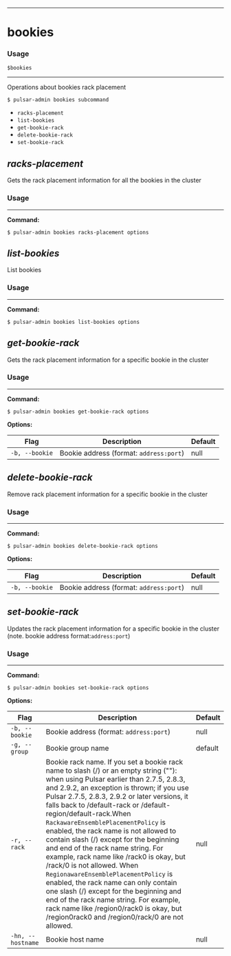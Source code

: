 ------------

# bookies

### Usage

`$bookies`

------------

Operations about bookies rack placement


```bdocs-tab:example_shell
$ pulsar-admin bookies subcommand
```

* `racks-placement`
* `list-bookies`
* `get-bookie-rack`
* `delete-bookie-rack`
* `set-bookie-rack`


## <em>racks-placement</em>

Gets the rack placement information for all the bookies in the cluster

### Usage

------------

**Command:**

```bdocs-tab:example_shell
$ pulsar-admin bookies racks-placement options
```



## <em>list-bookies</em>

List bookies

### Usage

------------

**Command:**

```bdocs-tab:example_shell
$ pulsar-admin bookies list-bookies options
```



## <em>get-bookie-rack</em>

Gets the rack placement information for a specific bookie in the cluster

### Usage

------------

**Command:**

```bdocs-tab:example_shell
$ pulsar-admin bookies get-bookie-rack options
```

**Options:**

|Flag|Description|Default|
|---|---|---|
| `-b, --bookie` | Bookie address (format: `address:port`)|null||


## <em>delete-bookie-rack</em>

Remove rack placement information for a specific bookie in the cluster

### Usage

------------

**Command:**

```bdocs-tab:example_shell
$ pulsar-admin bookies delete-bookie-rack options
```

**Options:**

|Flag|Description|Default|
|---|---|---|
| `-b, --bookie` | Bookie address (format: `address:port`)|null||


## <em>set-bookie-rack</em>

Updates the rack placement information for a specific bookie in the cluster (note. bookie address format:`address:port`)

### Usage

------------

**Command:**

```bdocs-tab:example_shell
$ pulsar-admin bookies set-bookie-rack options
```

**Options:**

|Flag|Description|Default|
|---|---|---|
| `-b, --bookie` | Bookie address (format: `address:port`)|null||
| `-g, --group` | Bookie group name|default||
| `-r, --rack` | Bookie rack name. If you set a bookie rack name to slash (/) or an empty string (""): when using Pulsar earlier than 2.7.5, 2.8.3, and 2.9.2, an exception is thrown; if you use Pulsar 2.7.5, 2.8.3, 2.9.2 or later versions, it falls back to /default-rack or /default-region/default-rack.When `RackawareEnsemblePlacementPolicy` is enabled, the rack name is not allowed to contain slash (/) except for the beginning and end of the rack name string. For example, rack name like /rack0 is okay, but /rack/0 is not allowed. When `RegionawareEnsemblePlacementPolicy` is enabled, the rack name can only contain one slash (/) except for the beginning and end of the rack name string. For example, rack name like /region0/rack0 is okay, but /region0rack0 and /region0/rack/0 are not allowed.|null||
| `-hn, --hostname` | Bookie host name|null||

